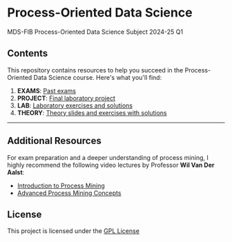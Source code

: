 # **Process-Oriented Data Science**  
MDS-FIB Process-Oriented Data Science Subject 2024-25 Q1  

## **Contents**  
This repository contains resources to help you succeed in the Process-Oriented Data Science course. Here's what you'll find:  

1. **EXAMS**: [Past exams](./exams/) 
2. **PROJECT**: [Final laboratory project](./project/)
3. **LAB**: [Laboratory exercises and solutions](./lab/)
4. **THEORY**: [Theory slides and exercises with solutions](./theory/)

---

## **Additional Resources**  

For exam preparation and a deeper understanding of process mining, I highly recommend the following video lectures by Professor **Wil Van Der Aalst**:  
- [Introduction to Process Mining](https://www.youtube.com/watch?v=FWO8ERzJ5FY&ab_channel=WilvanderAalst)  
- [Advanced Process Mining Concepts](https://www.youtube.com/watch?v=VIUMibHu6AQ&t=4972s&ab_channel=WilvanderAalst)  

## **License**  

This project is licensed under the [GPL License](./LICENSE)  